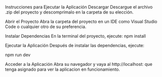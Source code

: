 Instrucciones para Ejecutar la Aplicación
Descargar
Descargue el archivo .zip del proyecto y descomprímalo en la carpeta de su elección.

Abrir el Proyecto
Abra la carpeta del proyecto en un IDE como Visual Studio Code o cualquier otro de su preferencia.

Instalar Dependencias
En la terminal del proyecto, ejecute: npm install

Ejecutar la Aplicación
Después de instalar las dependencias, ejecute:

npm run dev

Acceder a la Aplicación
Abra su navegador y vaya al http://localhost: que tenga asignado para ver la aplicacion en funcionamiento.

